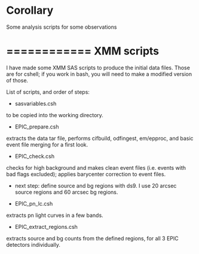 Corollary
=========

Some analysis scripts for some observations

============
XMM scripts
============

I have made some XMM SAS scripts to produce the initial data files. Those are for cshell; if you work in bash, you will need to make a modified version of those.

List of scripts, and order of steps:

- sasvariables.csh

to be copied into the working directory.

- EPIC_prepare.csh

extracts the data tar file, performs cifbuild, odfingest, em/epproc, and basic event file merging for a first look.

- EPIC_check.csh

checks for high background and makes clean event files (i.e. events with bad flags excluded); applies barycenter correction to event files.

- next step: define source and bg regions with ds9. I use 20 arcsec source regions and 60 arcsec bg regions.

- EPIC_pn_lc.csh

extracts pn light curves in a few bands.

- EPIC_extract_regions.csh

extracts source and bg counts from the defined regions, for all 3 EPIC detectors individually.
